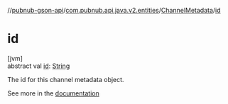 //[pubnub-gson-api](../../../index.md)/[com.pubnub.api.java.v2.entities](../index.md)/[ChannelMetadata](index.md)/[id](id.md)

# id

[jvm]\
abstract val [id](id.md): [String](https://kotlinlang.org/api/core/kotlin-stdlib/kotlin/-string/index.html)

The id for this channel metadata object.

See more in the [documentation](https://www.pubnub.com/docs/general/metadata/channel-metadata)
